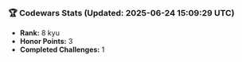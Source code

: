 ### 🏆 Codewars Stats (Updated: 2025-06-24 15:09:29 UTC)

- **Rank:** 8 kyu
- **Honor Points:** 3
- **Completed Challenges:** 1
